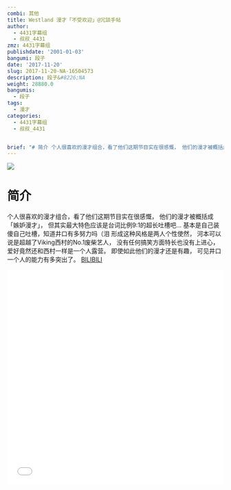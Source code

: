```yaml
---
combi: 其他
title: Westland 漫才「不受欢迎」@冗談手帖
author:
  - 4431字幕组
  - 叔叔_4431
zmz: 4431字幕组
publishdate: '2001-01-03'
bangumi: 段子
date: '2017-11-20'
slug: 2017-11-20-NA-16504573
description: 段子&#8226;NA
weight: 28880.0
bangumis:
  - 段子
tags:
  - 漫才
categories:
  - 4431字幕组
  - 叔叔_4431


brief: "# 简介 个人很喜欢的漫才组合，看了他们这期节目实在很感慨， 他们的漫才被概括成「嫉妒漫才」， 但其实最大特色应该是台词比例9:1的超长吐槽吧... 基本是自己装傻自己吐槽，知道井口有多努力吗（泪 形成这种风格是两人个性使然， 河本可以说是超越了Viking西村的No.1废柴艺人， 没有任何搞笑方面特长也没有上进心， 爱好竟然还和西村一样是一个人露营。 即使如此他们的漫才还是有趣， 可见井口一个人的能力有多突出了。"
---
```

![](https://i.imgur.com/aP7Xbw6.png)
# 简介  
个人很喜欢的漫才组合，看了他们这期节目实在很感慨，
他们的漫才被概括成「嫉妒漫才」，
但其实最大特色应该是台词比例9:1的超长吐槽吧...
基本是自己装傻自己吐槽，知道井口有多努力吗（泪
形成这种风格是两人个性使然，
河本可以说是超越了Viking西村的No.1废柴艺人，
没有任何搞笑方面特长也没有上进心，
爱好竟然还和西村一样是一个人露营。
即使如此他们的漫才还是有趣，
可见井口一个人的能力有多突出了。
  [BILIBILI](https://www.bilibili.com/video/av16504573/)

<div class="vcontainer">  <iframe class="video" src="//www.bilibili.com/blackboard/player.html?aid=16504573" width="100%" height="500" frameborder="0" allowfullscreen="allowfullscreen"></iframe></div>
